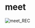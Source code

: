 # meet
![meet_REC](https://user-images.githubusercontent.com/65957331/231437382-cda836a0-8d08-4dff-bdb9-0b51b2a034aa.gif)
